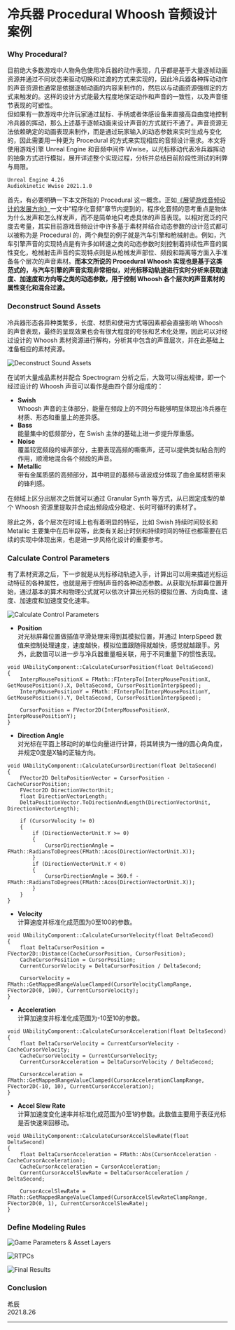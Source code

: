 # 冷兵器 Procedural Whoosh 音频设计案例

### Why Procedural?

目前绝大多数游戏中人物角色使用冷兵器的动作表现，几乎都是基于大量逐帧动画资源并通过不同状态来驱动切换和过渡的方式来实现的，因此冷兵器各种挥动动作的声音资源也通常是依据逐帧动画的内容来制作的，然后以与动画资源强绑定的方式来触发的。这样的设计方式能最大程度地保证动作和声音的一致性，以及声音细节表现的可塑性。  
但如果有一款游戏中允许玩家通过鼠标、手柄或者体感设备来直接高自由度地控制冷兵器的挥动，那么上述基于逐帧动画来设计声音的方式就行不通了。声音资源无法依赖确定的动画表现来制作，而是通过玩家输入的动态参数来实时生成与变化的，因此需要用一种更为 Procedural 的方式来实现相应的音频设计需求。本文将使用游戏引擎 Unreal Engine 和音频中间件 Wwise，以光标移动代表冷兵器挥动的抽象方式进行模拟，展开详述整个实现过程，分析并总结目前阶段性测试的利弊与局限。

```
Unreal Engine 4.26
Audiokinetic Wwise 2021.1.0
```

首先，有必要明确一下本文所指的 Procedural 这一概念。正如[《展望游戏音频设计的发展方向》](https://soundoer.github.io/Xichen_GADD/What-will-The-Next-Gen-of-Game-Audio-Design-be-like.html)一文中“程序化音频”章节内提到的，程序化音频的思考重点是物体为什么发声和怎么样发声，而不是简单地只考虑具体的声音表现。以相对宽泛的尺度去考量，其实目前游戏音频设计中许多基于素材并结合动态参数的设计范式都可以被称为是 Procedural 的，两个典型的例子就是汽车引擎和枪械射击。例如，汽车引擎声音的实现特点是有许多如转速之类的动态参数时刻控制着持续性声音的属性变化，枪械射击声音的实现特点则是从枪械发声部位、频段和距离等方面入手准备各个层次的声音素材。**而本文所说的 Procedural Whoosh 实现也是基于这类范式的，与汽车引擎的声音实现非常相似，对光标移动轨迹进行实时分析来获取速度、加速度和方向等之类的动态参数，用于控制 Whoosh 各个层次的声音素材的属性变化和混合过渡。**

### Deconstruct Sound Assets

冷兵器形态各异种类繁多，长度、材质和使用方式等因素都会直接影响 Whoosh 的声音表现，最终的呈现效果也会有很大程度的夸张和艺术化处理，因此可以对经过设计的 Whoosh 素材资源进行解构，分析其中包含的声音层次，并在此基础上准备相应的素材资源。

![Deconstruct Sound Assets](media/ProceduralWhoosh_DeconstructSoundAssets.png)

在试听大量成品素材并配合 Spectrogram 分析之后，大致可以得出规律，即一个经过设计的 Whoosh 声音可以看作是由四个部分组成的：

* **Swish**  
Whoosh 声音的主体部分，能量在频段上的不同分布能够明显体现出冷兵器在材质、形态和重量上的差异感。
* **Bass**  
能量集中的低频部分，在 Swish 主体的基础上进一步提升厚重感。
* **Noise**  
覆盖较宽频段的噪声部分，主要表现高频的嘶嘶声，还可以提供类似粘合剂的作用，顺滑地混合各个频段的声音。
* **Metallic**  
带有金属质感的高频部分，其中明显的基频与谐波成分体现了由金属材质带来的锋利感。

在频域上区分出层次之后就可以通过 Granular Synth 等方式，从已固定成型的单个 Whoosh 资源里提取并合成出频段成分稳定、长时可循环的素材了。

除此之外，各个层次在时域上也有着明显的特征，比如 Swish 持续时间较长和 Metallic 主要集中在后半段等，此类有关起止时刻和持续时间的特征也都需要在后续的实现中体现出来，也是进一步风格化设计的重要参考。

### Calculate Control Parameters

有了素材资源之后，下一步就是从光标移动轨迹入手，计算出可以用来描述光标运动特征的各种属性，也就是用于控制声音的各种动态参数。从获取光标屏幕位置开始，通过基本的算术和物理公式就可以依次计算出光标的模拟位置、方向角度、速度、加速度和加速度变化速率。

![Calculate Control Parameters](media/ProceduralWhoosh_CalculateControlParameters.png)

* **Position**  
对光标屏幕位置做插值平滑处理来得到其模拟位置，并通过 InterpSpeed 数值来控制处理速度，速度越快，模拟位置跟随得就越快，感觉就越跟手。另外，此数值可以进一步与冷兵器重量相关联，用于不同重量下的惯性表现。
```
void UAbilityComponent::CalculateCursorPosition(float DeltaSecond)
{
	InterpMousePositionX = FMath::FInterpTo(InterpMousePositionX, GetMousePosition().X, DeltaSecond, CursorPositionInterpSpeed);
	InterpMousePositionY = FMath::FInterpTo(InterpMousePositionY, GetMousePosition().Y, DeltaSecond, CursorPositionInterpSpeed);

	CursorPosition = FVector2D(InterpMousePositionX, InterpMousePositionY);
}
```

* **Direction Angle**  
对光标在平面上移动时的单位向量进行计算，将其转换为一维的圆心角角度，并规定0度是X轴的正轴方向。
```
void UAbilityComponent::CalculateCursorDirection(float DeltaSecond)
{
	FVector2D DeltaPositionVector = CursorPosition - CacheCursorPosition;
	FVector2D DirectionVectorUnit;
	float DirectionVectorLength;
	DeltaPositionVector.ToDirectionAndLength(DirectionVectorUnit, DirectionVectorLength);

	if (CursorVelocity != 0)
	{
		if (DirectionVectorUnit.Y >= 0)
		{
			CursorDirectionAngle = FMath::RadiansToDegrees(FMath::Acos(DirectionVectorUnit.X));
		}
		if (DirectionVectorUnit.Y < 0)
		{
			CursorDirectionAngle = 360.f - FMath::RadiansToDegrees(FMath::Acos(DirectionVectorUnit.X));
		}
	}
}
```

* **Velocity**  
计算速度并标准化成范围为0至100的参数。
```
void UAbilityComponent::CalculateCursorVelocity(float DeltaSecond)
{
	float DeltaCursorPosition = FVector2D::Distance(CacheCursorPosition, CursorPosition);
	CacheCursorPosition = CursorPosition;
	CurrentCursorVelocity = DeltaCursorPosition / DeltaSecond;

	CursorVelocity = FMath::GetMappedRangeValueClamped(CursorVelocityClampRange, FVector2D(0, 100), CurrentCursorVelocity);
}
```

* **Acceleration**  
计算加速度并标准化成范围为-10至10的参数。
```
void UAbilityComponent::CalculateCursorAcceleration(float DeltaSecond)
{
	float DeltaCursorVelocity = CurrentCursorVelocity - CacheCursorVelocity;
	CacheCursorVelocity = CurrentCursorVelocity;
	CurrentCursorAcceleration = DeltaCursorVelocity / DeltaSecond;

	CursorAcceleration = FMath::GetMappedRangeValueClamped(CursorAccelerationClampRange, FVector2D(-10, 10), CurrentCursorAcceleration);
}
```

* **Accel Slew Rate**  
计算加速度变化速率并标准化成范围为0至1的参数。此数值主要用于表征光标是否快速来回移动。
```
void UAbilityComponent::CalculateCursorAccelSlewRate(float DeltaSecond)
{
	float DeltaCursorAcceleration = FMath::Abs(CursorAcceleration - CacheCursorAcceleration);
	CacheCursorAcceleration = CursorAcceleration;
	CurrentCursorAccelSlewRate = DeltaCursorAcceleration / DeltaSecond;

	CursorAccelSlewRate = FMath::GetMappedRangeValueClamped(CursorAccelSlewRateClampRange, FVector2D(0, 1), CurrentCursorAccelSlewRate);
}
```

### Define Modeling Rules

![Game Parameters & Asset Layers](media/ProceduralWhoosh_DefineModelingRules_01.png)

![RTPCs](media/ProceduralWhoosh_DefineModelingRules_02.png)

![Final Results](media/ProceduralWhoosh_DefineModelingRules_03.png)

### Conclusion


希辰  
2021.8.26

---